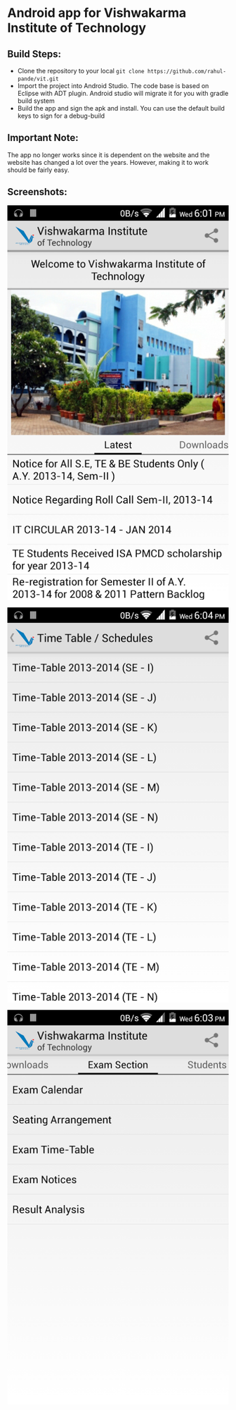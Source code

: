 # Android app for Vishwakarma Institute of Technology

## Build Steps:
* Clone the repository to your local 
  `git clone https://github.com/rahul-pande/vit.git`
* Import the project into Android Studio. The code base is based on Eclipse with ADT plugin. Android studio will migrate it for you with gradle build system
* Build the app and sign the apk and install. You can use the default build keys to sign for a debug-build

## Important Note:
The app no longer works since it is dependent on the website and the website has changed a lot over the years. However, making it to work should be fairly easy.

## Screenshots:

![scr1](scr1.png)

![scr2](scr2.png)

![scr3](scr3.png)
